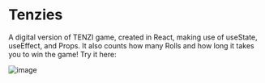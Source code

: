 # Tenzies
A digital version of TENZI game, created in React, making use of useState, useEffect, and Props. It also counts how many Rolls and how long it takes you to win the game!
Try it here: 

![image](https://user-images.githubusercontent.com/99974795/195850860-68fb2709-5862-4ab2-a1f5-06f64d1a2444.png)

